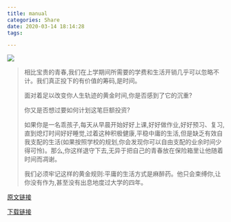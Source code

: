 ```yaml
---
title: manual
categories: Share
date: 2020-03-14 18:14:28
tags: 

---
```


![](https://cdn.jsdelivr.net/gh/Leouas/Leouas-img/manual_SJTU.png)

> 相比宝贵的青春,我们在上学期间所需要的学费和生活开销几乎可以忽略不计。我们真正投下的有价值的筹码,是时间。
> 
> 面对着足以改变你人生轨迹的黄金时间,你是否感到了它的沉重?
> 
> 你又是否想过要如何计划这笔巨额投资?
> 
> 如果你是一名乖孩子,每天从早晨开始好好上课,好好做作业,好好预习、复习,直到熄灯时间好好睡觉,过着这种积极健康,平稳中庸的生活,但是缺乏有效自我支配的生活(如果按照学校的规划,你会发现你可以自由支配的业余时间少得可怜)。那么,你这样退守下去,无异于把自己的青春放在保险箱里让他随着时间而凋谢。
> 
> 我们必须牢记这样的黄金规则:平庸的生活方式是麻醉药。他只会束缚你,让你没有作为,甚至没有出息地度过大学的四年。

[原文链接](https://0xffff.one/d/104 "https://0xffff.one/d/104")

[下载链接](http://www.houxiaodi.com/assets/misc/manual.pdf "http://www.houxiaodi.com/assets/misc/manual.pdf")
